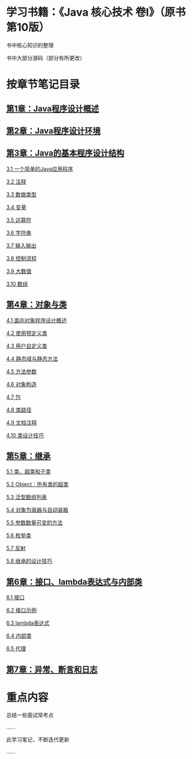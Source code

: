 # 学习书籍：《Java 核心技术 卷Ⅰ》（原书第10版）

书中核心知识的整理

书中大部分源码（部分有所更改）

# 按章节笔记目录

## [第1章：Java程序设计概述](/learning_notes/第1章：Java程序设计概述.md)

## [第2章：Java程序设计环境](/learning_notes/第2章：Java程序设计环境.md)

## [第3章：Java的基本程序设计结构](/learning_notes/第3章：Java的基本程序设计结构.md)

[3.1 一个简单的Java应用程序](/learning_notes/第3章：Java的基本程序设计结构.md#31-一个简单的Java应用程序)

[3.2 注释](/learning_notes/第3章：Java的基本程序设计结构.md#32-注释)

[3.3 数据类型](/learning_notes/第3章：Java的基本程序设计结构.md#33-数据类型)

[3.4 变量](/learning_notes/第3章：Java的基本程序设计结构.md#34-变量)

[3.5 运算符](/learning_notes/第3章：Java的基本程序设计结构.md#35-运算符)

[3.6 字符串](/learning_notes/第3章：Java的基本程序设计结构.md#36-字符串)

[3.7 输入输出](/learning_notes/第3章：Java的基本程序设计结构.md#37-输入输出)

[3.8 控制流程](/learning_notes/第3章：Java的基本程序设计结构.md#38-控制流程)

[3.9 大数值](/learning_notes/第3章：Java的基本程序设计结构.md#39-大数值)

[3.10 数组](/learning_notes/第3章：Java的基本程序设计结构.md#310-数组)

## [第4章：对象与类](/learning_notes/第4章：对象与类.md)

[4.1 面向对象程序设计概述](/learning_notes/第4章：对象与类.md#41-面向对象程序设计概述)

[4.2 使用预定义类](/learning_notes/第4章：对象与类.md#42-使用预定义类)

[4.3 用户自定义类](/learning_notes/第4章：对象与类.md#43-用户自定义类)

[4.4 静态域与静态方法](/learning_notes/第4章：对象与类.md#44-静态域与静态方法)

[4.5 方法参数](/learning_notes/第4章：对象与类.md#45-方法参数)

[4.6 对象构造](/learning_notes/第4章：对象与类.md#46-对象构造)

[4.7 包](/learning_notes/第4章：对象与类.md#47-包)

[4.8 类路径](/learning_notes/第4章：对象与类.md#48-类路径)

[4.9 文档注释](/learning_notes/第4章：对象与类.md#49-文档注释)

[4.10 类设计技巧](/learning_notes/第4章：对象与类.md#410-类设计技巧)

## [第5章：继承](/learning_notes/第5章：继承.md)

[5.1 类、超类和子类](/learning_notes/第5章：继承.md#51-类、超类和子类)

[5.2 Object：所有类的超类](/learning_notes/第5章：继承.md#52-Object：所有类的超类)

[5.3 泛型数组列表](/learning_notes/第5章：继承.md#53-泛型数组列表)

[5.4 对象包装器与自动装箱](/learning_notes/第5章：继承.md#54-对象包装器与自动装箱)

[5.5 参数数量可变的方法](/learning_notes/第5章：继承.md#55-参数数量可变的方法)

[5.6 枚举类](/learning_notes/第5章：继承.md#56-枚举类)

[5.7 反射](/learning_notes/第5章：继承.md#57-反射)

[5.8 继承的设计技巧](/learning_notes/第5章：继承.md#58-继承的设计技巧)

## [第6章：接口、lambda表达式与内部类](/learning_notes/第6章：接口、lambda表达式与内部类.md)

[6.1 接口](/learning_notes/第6章：接口、lambda表达式与内部类.md#61-接口)

[6.2 接口示例](/learning_notes/第6章：接口、lambda表达式与内部类.md#62-接口示例)

[6.3 lambda表达式](/learning_notes/第6章：接口、lambda表达式与内部类.md#63-lambda表达式)

[6.4 内部类](/learning_notes/第6章：接口、lambda表达式与内部类.md#64-内部类)

[6.5 代理](/learning_notes/第6章：接口、lambda表达式与内部类.md#65-代理)

## [第7章：异常、断言和日志](/learning_notes/第7章：异常、断言和日志.md)




# 重点内容

总结一些面试常考点

......

此学习笔记，不断迭代更新

......
